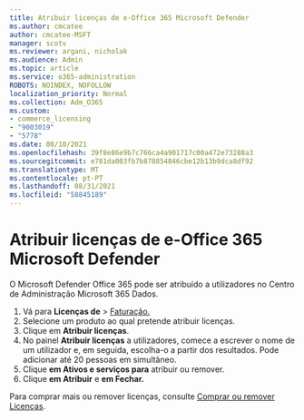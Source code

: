 ```yaml
---
title: Atribuir licenças de e-Office 365 Microsoft Defender
ms.author: cmcatee
author: cmcatee-MSFT
manager: scotv
ms.reviewer: argani, nicholak
ms.audience: Admin
ms.topic: article
ms.service: o365-administration
ROBOTS: NOINDEX, NOFOLLOW
localization_priority: Normal
ms.collection: Adm_O365
ms.custom:
- commerce_licensing
- "9003019"
- "5778"
ms.date: 08/10/2021
ms.openlocfilehash: 39f8e86e9b7c766ca4a901717c00a472e73288a3
ms.sourcegitcommit: e781da003fb7b878854846cbe12b13b9dca8df92
ms.translationtype: MT
ms.contentlocale: pt-PT
ms.lasthandoff: 08/31/2021
ms.locfileid: "58845189"
---
```

# <a name="assign-microsoft-defender-for-office-365-licenses"></a>Atribuir licenças de e-Office 365 Microsoft Defender

O Microsoft Defender Office 365 pode ser atribuído a utilizadores no Centro de Administração Microsoft 365 Dados.

1. Vá para **Licenças de**  >  [Faturação.](https://go.microsoft.com/fwlink/p/?linkid=842264)
2. Selecione um produto ao qual pretende atribuir licenças.
3. Clique em **Atribuir licenças**.
4. No painel **Atribuir licenças**  a utilizadores, comece a escrever o nome de um utilizador e, em seguida, escolha-o a partir dos resultados. Pode adicionar até 20 pessoas em simultâneo.
5. Clique **em Ativos e serviços para**  atribuir ou remover.
6. Clique **em Atribuir** e **em Fechar.**

Para comprar mais ou remover licenças, consulte [Comprar ou remover Licenças](https://docs.microsoft.com/microsoft-365/commerce/licenses/buy-licenses#buy-or-remove-licenses-for-your-business-subscription).
